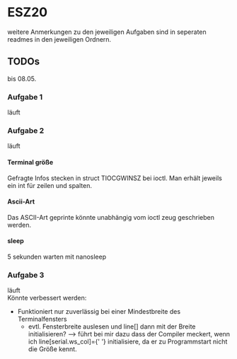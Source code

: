 # ESZ20

weitere Anmerkungen zu den jeweiligen Aufgaben sind in seperaten readmes in den jeweiligen Ordnern.

## TODOs
bis 08.05.

### Aufgabe 1
läuft
### Aufgabe 2
läuft
#### Terminal größe
Gefragte Infos stecken in struct TIOCGWINSZ bei ioctl.
Man erhält jeweils ein int für zeilen und spalten.
#### Ascii-Art
Das ASCII-Art geprinte könnte unabhängig vom ioctl zeug geschrieben werden.
#### sleep
5 sekunden warten mit nanosleep
### Aufgabe 3
läuft  
Könnte verbessert werden:
- Funktioniert nur zuverlässig bei einer Mindestbreite des Terminalfensters
	- evtl. Fensterbreite auslesen und line[] dann mit der Breite initialisieren? --> führt bei mir dazu dass der Compiler meckert, wenn ich line[serial.ws_col]={' '} initialisiere, da er zu Programmstart nicht die Größe kennt.
